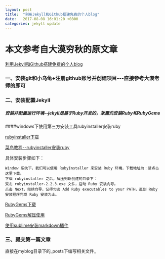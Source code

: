 ```yaml
---
layout: post
title:  "利用Jekyll和Github搭建免费的个人blog"
date:   2017-08-08 16:01:20 +0800
categories: jekyll update
---
```

# 本文参考自大漠穷秋的原文章

[利用Jekyll和Github搭建免费的个人blog](https://damoqiongqiu.github.io/)

### 一、安装git和小乌龟+注册github账号并创建项目---直接参考大漠老师的即可
### 二、安装配置Jekyll
##### 安装并配置运行环境--jekyll是基于Ruby开发的，故需先安装Ruby和RubyGems

####windows下使用第三方安装工具rubyinstaller安装ruby

[rubyinstaller下载](https://rubyinstaller.org/downloads/)

[菜鸟教程--rubyinstaller安装ruby](http://www.runoob.com/ruby/ruby-installation-windows.html)

具体安装步骤如下：

    Window 系统下，我们可以使用 RubyInstaller 来安装 Ruby 环境，下载地址为：请点击这里下载。
    下载 rubyinstaller 之后，解压到新创建的目录下：
    双击 rubyinstaller-2.2.3.exe 文件，启动 Ruby 安装向导。
    点击 Next，继续向导，记得勾选 Add Ruby executables to your PATH，直到 Ruby 安装程序完成 Ruby 安装为止。


[RubyGems下载](https://rubygems.org/pages/download/) 

[RubyGems解压使用](http://www.runoob.com/ruby/ruby-rubygems.html)

[使用sublime安装markdown插件](http://blog.csdn.net/ababybear/article/details/51512125)

### 三、提交第一篇文章
直接在myblog目录下的_posts下编写相关文件_
